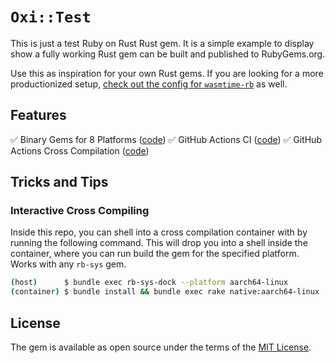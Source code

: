 # `Oxi::Test`

This is just a test Ruby on Rust Rust gem. It is a simple example to display
show a fully working Rust gem can be built and published to RubyGems.org.

Use this as inspiration for your own Rust gems. If you are looking for a more
productionized setup, [check out the config for `wasmtime-rb`][wasmtime-rb] as
well.

## Features

✅ Binary Gems for 8 Platforms ([code](Rakefile))
✅ GitHub Actions CI ([code](.github/workflows/ci.yml))
✅ GitHub Actions Cross Compilation ([code](.github/workflows/cross-gem.yml))

## Tricks and Tips

### Interactive Cross Compiling

Inside this repo, you can shell into a cross compilation container with by
running the following command. This will drop you into a shell inside the
container, where you can run build the gem for the specified platform. Works
with any `rb-sys` gem.

```sh
(host)      $ bundle exec rb-sys-dock --platform aarch64-linux
(container) $ bundle install && bundle exec rake native:aarch64-linux
```

## License

The gem is available as open source under the terms of the [MIT License](https://opensource.org/licenses/MIT).

[wasmtime-rb]: https://github.com/bytecodealliance/wasmtime-rb
